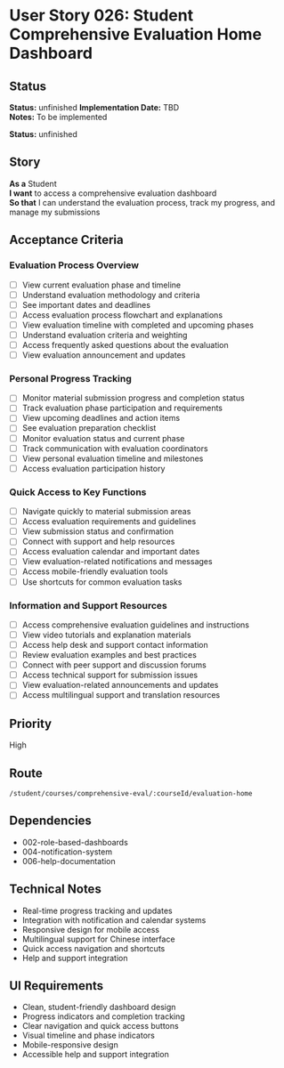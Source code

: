 # User Story 026: Student Comprehensive Evaluation Home Dashboard

## Status
**Status:** unfinished
**Implementation Date:** TBD  
**Notes:** To be implemented

**Status:** unfinished

## Story
**As a** Student  
**I want** to access a comprehensive evaluation dashboard  
**So that** I can understand the evaluation process, track my progress, and manage my submissions

## Acceptance Criteria

### Evaluation Process Overview
- [ ] View current evaluation phase and timeline
- [ ] Understand evaluation methodology and criteria
- [ ] See important dates and deadlines
- [ ] Access evaluation process flowchart and explanations
- [ ] View evaluation timeline with completed and upcoming phases
- [ ] Understand evaluation criteria and weighting
- [ ] Access frequently asked questions about the evaluation
- [ ] View evaluation announcement and updates

### Personal Progress Tracking
- [ ] Monitor material submission progress and completion status
- [ ] Track evaluation phase participation and requirements
- [ ] View upcoming deadlines and action items
- [ ] See evaluation preparation checklist
- [ ] Monitor evaluation status and current phase
- [ ] Track communication with evaluation coordinators
- [ ] View personal evaluation timeline and milestones
- [ ] Access evaluation participation history

### Quick Access to Key Functions
- [ ] Navigate quickly to material submission areas
- [ ] Access evaluation requirements and guidelines
- [ ] View submission status and confirmation
- [ ] Connect with support and help resources
- [ ] Access evaluation calendar and important dates
- [ ] View evaluation-related notifications and messages
- [ ] Access mobile-friendly evaluation tools
- [ ] Use shortcuts for common evaluation tasks

### Information and Support Resources
- [ ] Access comprehensive evaluation guidelines and instructions
- [ ] View video tutorials and explanation materials
- [ ] Access help desk and support contact information
- [ ] Review evaluation examples and best practices
- [ ] Connect with peer support and discussion forums
- [ ] Access technical support for submission issues
- [ ] View evaluation-related announcements and updates
- [ ] Access multilingual support and translation resources

## Priority
High

## Route
`/student/courses/comprehensive-eval/:courseId/evaluation-home`

## Dependencies
- 002-role-based-dashboards
- 004-notification-system
- 006-help-documentation

## Technical Notes
- Real-time progress tracking and updates
- Integration with notification and calendar systems
- Responsive design for mobile access
- Multilingual support for Chinese interface
- Quick access navigation and shortcuts
- Help and support integration

## UI Requirements
- Clean, student-friendly dashboard design
- Progress indicators and completion tracking
- Clear navigation and quick access buttons
- Visual timeline and phase indicators
- Mobile-responsive design
- Accessible help and support integration
